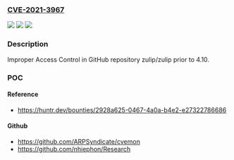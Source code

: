 ### [CVE-2021-3967](https://cve.mitre.org/cgi-bin/cvename.cgi?name=CVE-2021-3967)
![](https://img.shields.io/static/v1?label=Product&message=zulip%2Fzulip&color=blue)
![](https://img.shields.io/static/v1?label=Version&message=%3C%204.10%20&color=brighgreen)
![](https://img.shields.io/static/v1?label=Vulnerability&message=CWE-284%20Improper%20Access%20Control&color=brighgreen)

### Description

Improper Access Control in GitHub repository zulip/zulip prior to 4.10.

### POC

#### Reference
- https://huntr.dev/bounties/2928a625-0467-4a0a-b4e2-e27322786686

#### Github
- https://github.com/ARPSyndicate/cvemon
- https://github.com/nhiephon/Research

